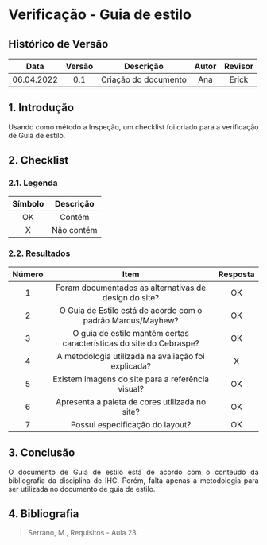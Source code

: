 # Verificação - Guia de estilo


## Histórico de Versão

|  Data  | Versão | Descrição | Autor | Revisor |
| :----: | :----: | :-------: | :---: | :----:  |
| 06.04.2022 | 0.1 | Criação do documento | Ana | Erick |

## 1. Introdução
<p style="text-align: justify;">Usando como método a Inspeção, um checklist foi criado para a verificação de Guia de estilo.
</p>

## 2. Checklist

### 2.1. Legenda

| Símbolo | Descrição |
| :-----: | :-------: |
| OK  | Contém  |
| X | Não contém  |

### 2.2. Resultados

| Número | Item | Resposta |
|:----:|:----:|:----:|
|1|Foram documentados as alternativas de design do site?|OK|
|2|O Guia de Estilo está de acordo com o padrão Marcus/Mayhew?|OK|
|3|O guia de estilo mantém certas características do site do Cebraspe?|OK|
|4|A metodologia utilizada na avaliação foi explicada?|X|
|5|Existem imagens do site para a referência visual?|OK|
|6|Apresenta a paleta de cores utilizada no site?|OK|
|7| Possui especificação do layout?|OK|

## 3. Conclusão
<p style="text-align: justify;">O documento de Guia de estilo está de acordo com o conteúdo da bibliografia da disciplina de IHC. Porém, falta apenas a metodologia para ser utilizada no documento de guia de estilo.
</p>

## 4. Bibliografia
> Serrano, M., Requisitos - Aula 23.